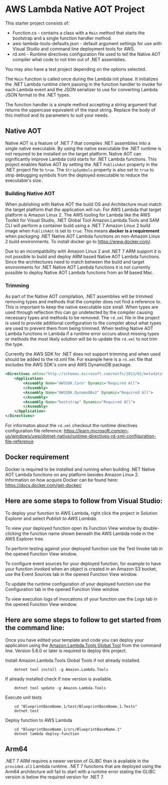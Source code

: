 # AWS Lambda Native AOT Project

This starter project consists of:
* Function.cs - contains a class with a `Main` method that starts the bootstrap and a single function handler method.
* aws-lambda-tools-defaults.json - default argument settings for use with Visual Studio and command line deployment tools for AWS.
* rd.xml - Runtime directives configuration file used to tell the Native AOT compiler what code to not trim out of .NET assemblies.

You may also have a test project depending on the options selected.

The `Main` function is called once during the Lambda init phase. It initializes the .NET Lambda runtime client passing in the function 
handler to invoke for each Lambda event and the JSON serializer to use for converting Lambda JSON format to the .NET types. 

The function handler is a simple method accepting a string argument that returns the uppercase equivalent of the input string. Replace the body of this method and its parameters to suit your needs.

## Native AOT

Native AOT is a feature of .NET 7 that compiles .NET assemblies into a single native executable. By using the native executable the .NET runtime 
is not required to be installed on the target platform. Native AOT can significantly improve Lambda cold starts for .NET Lambda functions. 
This project enables Native AOT by setting the .NET `PublishAot` property in the .NET project file to `true`. The `StripSymbols` property is also
set to `true` to strip debugging symbols from the deployed executable to reduce the executable's size.

### Building Native AOT

When publishing with Native AOT the build OS and Architecture must match the target platform that the application will run. For AWS Lambda that target
platform is Amazon Linux 2. The AWS tooling for Lambda like the AWS Toolkit for Visual Studio, .NET Global Tool Amazon.Lambda.Tools and SAM CLI will 
perform a container build using a .NET 7 Amazon Linux 2 build image when `PublishAot` is set to `true`. This means **docker is a requirement**
when packaging .NET Native AOT Lambda functions on non-Amazon Linux 2 build environments. To install docker go to https://www.docker.com/.

Due to an incompatibility with Amazon Linux 2 and .NET 7 ARM support it is not possible to build and deploy ARM based Native AOT Lambda functions.
Since the architectures need to match between the build and target environments for .NET Native AOT Lambda functions it is not currently possible
to deploy Native AOT Lambda functions from an M based Mac.

### Trimming

As part of the Native AOT compilation, .NET assemblies will be trimmed removing types and methods that the compiler does not find a reference to. This is important
to keep the native executable size small. When types are used through reflection this can go undetected by the compiler causing necessary types and methods to 
be removed. The `rd.xml` file in the project is used to provide additional configuration to the compiler about what types are used to prevent them from 
being trimmed. When testing Native AOT Lambda functions in Lambda if a runtime error occurs about missing types or methods the most likely solution will
be to update the `rd.xml` to not trim the type. 

Currently the AWS SDK for .NET does not support trimming and when used should be added to the rd.xml file. For example here is a `rd.xml` file that excludes
the AWS SDK's core and AWS DynamoDB package.
```xml
<Directives xmlns="http://schemas.microsoft.com/netfx/2013/01/metadata">
	<Application>
		<Assembly Name="AWSSDK.Core" Dynamic="Required All">
		</Assembly>
		<Assembly Name="AWSSDK.DynamoDBv2" Dynamic="Required All">
		</Assembly>
		<Assembly Name="bootstrap" Dynamic="Required All">
		</Assembly>
	</Application>
</Directives>
```

For informaton about the `rd.xml` checkout the runtime directives configuration file reference: https://learn.microsoft.com/en-us/windows/uwp/dotnet-native/runtime-directives-rd-xml-configuration-file-reference

## Docker requirement

Docker is required to be installed and running when building .NET Native AOT Lambda functions on any platform besides Amazon Linux 2. Information on how acquire Docker can be found here: https://docs.docker.com/get-docker/

## Here are some steps to follow from Visual Studio:

To deploy your function to AWS Lambda, right click the project in Solution Explorer and select *Publish to AWS Lambda*.

To view your deployed function open its Function View window by double-clicking the function name shown beneath the AWS Lambda node in the AWS Explorer tree.

To perform testing against your deployed function use the Test Invoke tab in the opened Function View window.

To configure event sources for your deployed function, for example to have your function invoked when an object is created in an Amazon S3 bucket, use the Event Sources tab in the opened Function View window.

To update the runtime configuration of your deployed function use the Configuration tab in the opened Function View window.

To view execution logs of invocations of your function use the Logs tab in the opened Function View window.

## Here are some steps to follow to get started from the command line:

Once you have edited your template and code you can deploy your application using the [Amazon.Lambda.Tools Global Tool](https://github.com/aws/aws-extensions-for-dotnet-cli#aws-lambda-amazonlambdatools) from the command line.  Version 5.6.0
or later is required to deploy this project.

Install Amazon.Lambda.Tools Global Tools if not already installed.
```
    dotnet tool install -g Amazon.Lambda.Tools
```

If already installed check if new version is available.
```
    dotnet tool update -g Amazon.Lambda.Tools
```

Execute unit tests
```
    cd "BlueprintBaseName.1/test/BlueprintBaseName.1.Tests"
    dotnet test
```

Deploy function to AWS Lambda
```
    cd "BlueprintBaseName.1/src/BlueprintBaseName.1"
    dotnet lambda deploy-function
```


## Arm64

.NET 7 ARM requires a newer version of GLIBC than is available in the `provided.al2` Lambda runtime. .NET 7 functions that are deployed using
the Arm64 architecture will fail to start with a runtime error stating the GLIBC version is below the required version for .NET 7.

